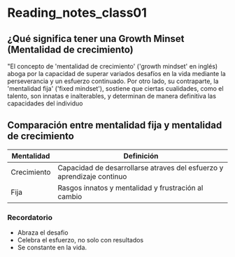 # Reading_notes_class01

## ¿Qué significa tener una Growth Minset (Mentalidad de crecimiento)
"El concepto de 'mentalidad de crecimiento' ('growth mindset' en inglés) aboga por la capacidad de superar variados desafíos en la vida mediante la perseverancia y un esfuerzo continuado. Por otro lado, su contraparte, la 'mentalidad fija' ('fixed mindset'), sostiene que ciertas cualidades, como el talento, son innatas e inalterables, y determinan de manera definitiva las capacidades del individuo

## Comparación entre mentalidad fija y mentalidad de crecimiento

| **Mentalidad** | **Definición** |
|------------|------------|
| Crecimiento| Capacidad de desarrollarse atraves del esfuerzo y aprendizaje continuo |
| Fija       | Rasgos innatos y mentalidad y frustración al cambio |

### Recordatorio
- Abraza el desafio
- Celebra el esfuerzo, no solo con resultados
- Se constante en la vida.
